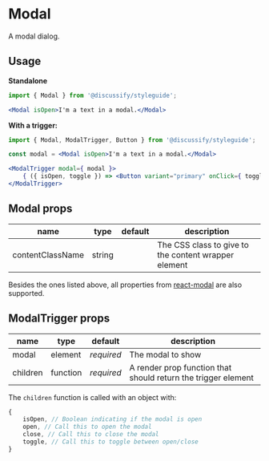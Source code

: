 # Modal

A modal dialog.

## Usage

**Standalone**

```jsx
import { Modal } from '@discussify/styleguide';

<Modal isOpen>I'm a text in a modal.</Modal>
```

**With a trigger:**

```jsx
import { Modal, ModalTrigger, Button } from '@discussify/styleguide';

const modal = <Modal isOpen>I'm a text in a modal.</Modal>

<ModalTrigger modal={ modal }>
    { ({ isOpen, toggle }) => <Button variant="primary" onClick={ toggle }>Click me</Button> }
</ModalTrigger>
```

## Modal props

| name | type | default | description |
| ---- | ---- | ------- | ----------- |
| contentClassName | string | | The CSS class to give to the content wrapper element |

Besides the ones listed above, all properties from [react-modal](http://reactcommunity.org/react-modal/#usage) are also supported.

## ModalTrigger props

| name | type | default | description |
| ---- | ---- | ------- | ----------- |
| modal | element | *required* | The modal to show |
| children | function | *required* | A render prop function that should return the trigger element |

The `children` function is called with an object with:

```js
{
    isOpen, // Boolean indicating if the modal is open
    open, // Call this to open the modal
    close, // Call this to close the modal
    toggle, // Call this to toggle between open/close
}
```
